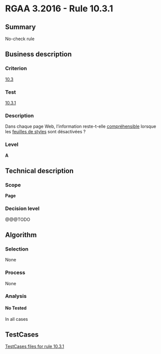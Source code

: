 # RGAA 3.2016 - Rule 10.3.1

## Summary
No-check rule


## Business description

### Criterion
[10.3](http://references.modernisation.gouv.fr/rgaa-accessibilite/2016/criteres.html#crit-10-3)

### Test
[10.3.1](http://references.modernisation.gouv.fr/rgaa-accessibilite/2016/criteres.html#test-10-3-1)

### Description
<div lang="fr">Dans chaque page Web, l&#x2019;information reste-t-elle <a href="http://references.modernisation.gouv.fr/rgaa-accessibilite/glossaire.html#comprhensible-ordre-de-lecture">compr&#xE9;hensible</a> lorsque les <a href="http://references.modernisation.gouv.fr/rgaa-accessibilite/glossaire.html#feuille-de-style">feuilles de styles</a> sont d&#xE9;sactiv&#xE9;es&nbsp;?</div>

### Level
**A**


## Technical description

### Scope
**Page**

### Decision level
@@@TODO


## Algorithm

### Selection
None

### Process
None

### Analysis

#### No Tested
In all cases


##  TestCases

[TestCases files for rule 10.3.1](https://github.com/Asqatasun/Asqatasun/tree/develop/rules/rules-rgaa3.2016/src/test/resources/testcases/rgaa32016/Rgaa32016Rule100301/)


